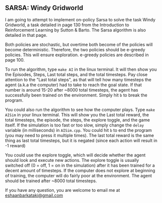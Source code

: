 ## SARSA: Windy Gridworld

I am going to attempt to implement on-policy Sarsa to solve the task Windy Gridworld, a task detailed in page 130 from the Introduction to Reinforcement Learning by Sutton & Barto. The Sarsa algorithm is also detailed in that page. 

Both policies are stochastic, but overtime both become of the policies will become deterministic. Therefore, the two policies should be e-greedy policies. This will ensure exploration. e-greedy policies are described in page 100.

To run the algorithm, type `make AI` in the linux terminal. It will then show you the Episodes, Steps, Last total steps, and the total timesteps. Pay close attention to the "Last total steps", as that will tell how many timesteps the agent (a.k.a the computer) had to take to reach the goal state. If that number is around 15-20 after ~8000 total timesteps, the agent has successfully been trained on the environment. Simply hit `b` to break the program. 

You could also run the algorithm to see how the computer plays. Type `make AISim` in your linux terminal. This will show you the Last total reward, the total timesteps, the episode, the steps, the explore toggle, and the game itself. If the simulation is too fast or too slow, simply change the `delay` variable (in milliseconds) in `AISim.cpp`. You could hit `b` to end the program (you may need to press it multiple times). The last total reward is the same thing as last total timesteps, but it is negated (since each action will result in -1 reward) 

You could use the explore toggle, which will decide whether the agent should look and execute new actions. The explore toggle is usually switched off (0 = off, 1 = on in the simulation) after it has been trained for a decent amount of timesteps. If the computer does not explore at beginning of training, the computer will do fairly poor at the environment. The agent should be trained after ~8000 total timesteps.

If you have any question, you are welcome to email me at eshaanbarkataki@gmail.com
